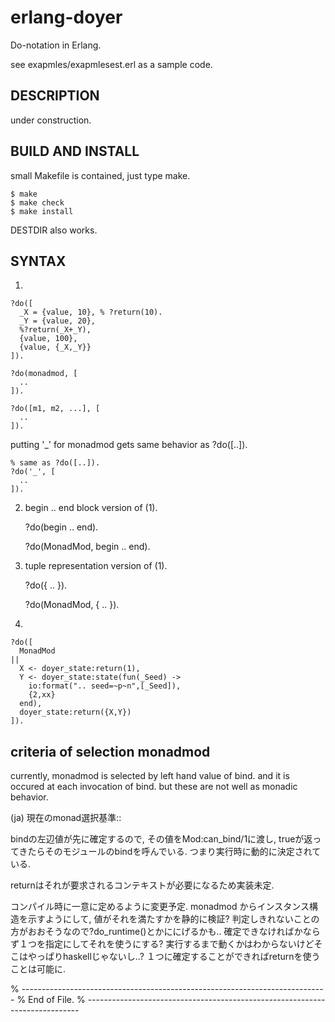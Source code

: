 
erlang-doyer
============

Do-notation in Erlang.

see exapmles/exapmlesest.erl as a sample code.

DESCRIPTION
-----------

under construction.


BUILD AND INSTALL
-----------------

small Makefile is contained, just type make.

    $ make
    $ make check
    $ make install

DESTDIR also works.


SYNTAX
------

1. 

    ?do([
      _X = {value, 10}, % ?return(10).
      _Y = {value, 20},
      %?return(_X+_Y),
      {value, 100},
      {value, {_X,_Y}}
    ]).
    
    ?do(monadmod, [
      ..
    ]).
    
    ?do([m1, m2, ...], [
      ..
    ]).

putting '_' for monadmod gets same behavior as ?do([..]).

    % same as ?do([..]).
    ?do('_', [
      ..
    ]).

2. begin .. end block version of (1).

    ?do(begin
      ..
    end).
    
    ?do(MonadMod, begin
      ..
    end).

3. tuple representation version of (1).

    ?do({
      ..
    }).
    
    ?do(MonadMod, {
      ..
    }).

4.

    ?do([
      MonadMod
    ||
      X <- doyer_state:return(1),
      Y <- doyer_state:state(fun(_Seed) ->
        io:format(".. seed=~p~n",[_Seed]),
        {2,xx}
      end),
      doyer_state:return({X,Y})
    ]).


criteria of selection monadmod
------------------------------

currently, monadmod is selected by left hand value of bind.
and it is occured at each invocation of bind.
but these are not well as monadic behavior.


(ja) 現在のmonad選択基準::

bindの左辺値が先に確定するので, その値をMod:can_bind/1に渡し,
trueが返ってきたらそのモジュールのbindを呼んでいる.
つまり実行時に動的に決定されている.

returnはそれが要求されるコンテキストが必要になるため実装未定.

コンパイル時に一意に定めるように変更予定.
monadmod からインスタンス構造を示すようにして,
値がそれを満たすかを静的に検証?
判定しきれないことの方がおおそうなので?do_runtime()とかににげるかも..
確定できなければかならず１つを指定にしてそれを使うにする?
実行するまで動くかはわからないけどそこはやっぱりhaskellじゃないし..?
１つに確定することができればreturnを使うことは可能に.

% ----------------------------------------------------------------------------
% End of File.
% ----------------------------------------------------------------------------
